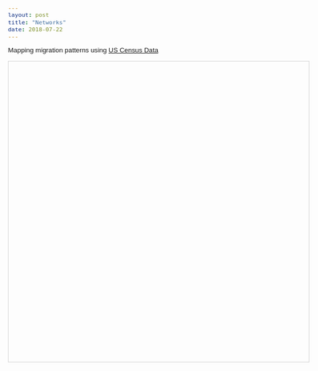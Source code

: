 ```yaml
---
layout: post
title: "Networks"
date: 2018-07-22
---
```



<html>
<head>

  <style type="text/css">
    html, body {
      font: 10pt arial;
    }
    #mynetwork {
      width: 600px;
      height: 600px;
      border: 1px solid lightgray;
    }
  </style>

  <script type="text/javascript" src="../../../dist/vis.js"></script>
  <link href="../../../dist/vis-network.min.css" rel="stylesheet" type="text/css" />

  <script type="text/javascript">
    var nodes = null;
    var edges = null;
    var network = null;

    function draw() {
      nodes = [
        {id: 1, label: 'Philadelphia', color:'#a0db8e'},
        {id: 2, label: 'New York', color:'#d1dfea'},
        {id: 3, label: 'Trenton', color:'#d1dfea'},
        {id: 4, label: 'San Juan, PR', color:'#d1dfea'},
        {id: 5, label: 'Allentow', color:'#d1dfea'},
        {id: 6, label: 'Anchorage', color:'#d1dfea'},
        {id: 7, label: 'Ponce, PR', color:'#d1dfea'},
        {id: 8, label: 'Minneapolis', color:'#d1dfea'},
        {id: 9, label: 'Nashville', color:'#d1dfea'},
        {id: 10, label: 'Riverside, CA', color:'#d1dfea'},
        {id: 11, label: 'Lakeland, FL', color:'#d1dfea'}
      ];


      edges = [
       {from: 1, to: 2, value:2.96182913, arrows:'from'},
        {from: 1, to: 3, value:0.03059659, arrows:'from'},
        {from: 1, to: 4, value:0.06547167, arrows:'from'},
        {from: 1, to: 5, value:0.23517309, arrows:'from'},
        {from: 1, to: 6, value:0.33764111, arrows:'from'},
        {from: 1, to: 7, value:0.4260872, arrows:'from'},
        {from: 1, to: 8, value:0.45664783, arrows:'from'},
        {from: 1, to: 9, value:0.46635533, arrows:'from'},
        {from: 1, to: 10, value:0.46743394, arrows:'from'},
        {from: 1, to: 11, value:0.47642236, arrows:'from'}
      ];

      // Instantiate our network object.
      var container = document.getElementById('mynetwork');
      var data = {
        nodes: nodes,
        edges: edges
      };
      var options = {};
      network = new vis.Network(container, data, options);
    }
  </script>
  
</head>
<body onload="draw()">
<p>
  Mapping migration patterns using <a href="https://www.census.gov/topics/population/migration/guidance/metro-to-metro-migration-flows.html">US Census Data</a>
</p>
<div id="mynetwork"></div>
</body>
</html>
